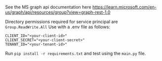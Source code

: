 See the MS graph api documentation here <https://learn.microsoft.com/en-us/graph/api/resources/group?view=graph-rest-1.0>

Directory permissions required for service principal are `Group.ReadWrite.All`
Use with a .env file as follows:

```
CLIENT_ID="<your-client-id>"
CLIENT_SECRET="<your-client-secret>"
TENANT_ID="<your-tenant-id>"
```

Run `pip install -r requirements.txt` and test using the `main.py` file.
